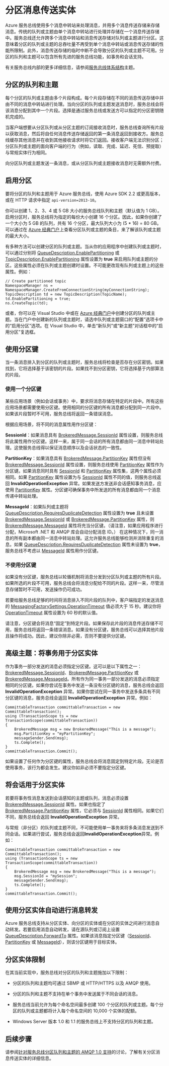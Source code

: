 <properties 
   pageTitle="分区消息传送实体 | Azure"
   description="介绍如何使用多个消息中转站对消息传递实体进行分区。"
   services="service-bus"
   documentationCenter="na"
   authors="sethmanheim"
   manager="timlt"
   editor="tysonn" /> 
<tags 
   ms.service="service-bus"
   ms.date="12/28/2015"
   wacn.date="02/26/2016" />

# 分区消息传送实体

Azure 服务总线使用多个消息中转站来处理消息，并用多个消息传送存储来存储消息。传统的队列或主题由单个消息中转站进行处理并存储在一个消息传送存储中。服务总线还允许跨多个消息中转站和消息传送存储对队列或主题进行分区。这意味着分区的队列或主题的总吞吐量不再受到单个消息中转站或消息传送存储的性能所限制。此外，消息传送存储的临时中断不会导致分区的队列或主题不可用。分区的队列和主题可以包含所有先进的服务总线功能，如事务和会话支持。

有关服务总线内部的更多详细信息，请参阅[服务总线体系结构][]主题。

## 分区的队列和主题

每个分区的队列或主题由多个片段构成。每个片段存储在不同的消息传送存储中并由不同的消息中转站进行处理。当向分区的队列或主题发送消息时，服务总线会将该消息分配到其中一个片段。选择是通过服务总线或发送方可以指定的分区密钥随机完成的。

当客户端想要从分区队列或从分区主题的订阅接收消息时，服务总线查询所有片段以获取消息，然后将自任何消息传送存储返回的第一条消息返回到接收方。服务总线缓存其他消息并在收到其他接收请求时将它们返回。接收客户端无法识别分区；分区队列或主题的面向客户端的行为（例如，读取、完成、延迟、死信、预提取）与常规实体行为相同。

向分区队列或主题发送一条消息，或从分区队列或主题接收消息时无需额外付费。

## 启用分区

要将分区的队列和主题用于 Azure 服务总线，使用 Azure SDK 2.2 或更高版本，或在 HTTP 请求中指定 `api-version=2013-10`。

你可以创建 1、2、3、4 或 5 GB 大小的服务总线队列和主题（默认值为 1 GB）。启用分区时，服务总线将为指定的每份大小创建 16 个分区。因此，如果你创建了一个大小为 5 GB 的队列，共有 16 个分区，最大队列大小为 (5 * 16) = 80 GB。可以通过在 [Azure 经典门户][]上查看分区队列或主题的条目，来了解该队列或主题的最大大小。

有多种方法可以创建分区的队列或主题。当从你的应用程序中创建队列或主题时，可以通过分别将 [QueueDescription.EnablePartitioning][] 或 [TopicDescription.EnablePartitioning][] 属性设置为 **true** 来启用队列或主题的分区。这些属性必须在队列或主题创建时设置。不可能更改现有队列或主题上的这些属性。例如：

```
// Create partitioned topic
NamespaceManager ns = NamespaceManager.CreateFromConnectionString(myConnectionString);
TopicDescription td = new TopicDescription(TopicName);
td.EnablePartitioning = true;
ns.CreateTopic(td);
```

或者，你可以在 Visual Studio 中或在 [Azure 经典门户][]中创建分区的队列或主题。当在门户中创建新的队列或主题时，请选中队列或主题窗口的“配置”选项卡中的“启用分区”选项。在 Visual Studio 中，单击“新队列”或“新主题”对话框中的“启用分区”复选框。

## 使用分区键

当一条消息排入到分区的队列或主题时，服务总线将检查是否存在分区密钥。如果找到，它将选择基于该密钥的片段。如果找不到分区密钥，它将选择基于内部算法的片段。

### 使用一个分区键

某些应用场景（例如会话或事务）中，要求将消息存储在特定的片段中。所有这些应用场景都需要使用分区键。使用相同的分区键的所有消息都分配到同一片段中。如果该片段暂时不可用，服务总线将返回一条错误消息。

根据应用场景，将不同的消息属性用作分区键：

**SessionId**：如果消息具有 [BrokeredMessage.SessionId][] 属性设置，则服务总线将此属性用作分区键。这样一来，属于同一会话的所有消息都由同一消息中转站处理。这使服务总线得以保证消息顺序以及会话状态的一致性。

**PartitionKey**：如果消息具有 [BrokeredMessage.PartitionKey][] 属性但没有 [BrokeredMessage.SessionId][] 属性设置，则服务总线使用 [PartitionKey][] 属性作为分区键。如果消息同时具有 [SessionId][] 和 [PartitionKey][] 属性集，这两个属性必须相同。如果 [PartitionKey][] 属性设置为与 [SessionId][] 属性不同的值，则服务总线返回 **InvalidOperationException** 异常。如果发送方发送非会话感知事务消息，应使用 [PartitionKey][] 属性。分区键可确保事务中所发送的所有消息都由同一个消息传递中转站处理。

**MessageId**：如果队列或主题将 [QueueDescription.RequiresDuplicateDetection][] 属性设置为 **true** 且未设置 [BrokeredMessage.SessionId][] 或 [BrokeredMessage.PartitionKey][] 属性，则 [BrokeredMessage.MessageId][] 属性将充当分区键。（请注意，如果应用程序进行分配，Microsoft .NET 和 AMQP 库会自动分配消息 ID。） 在这种情况下，同一消息的所有副本都由同一消息中转站处理。这允许服务总线能够检测并消除重复的消息。如果 [QueueDescription.RequiresDuplicateDetection][] 属性未设置为 **true**，服务总线不考虑以 [MessageId][] 属性用作分区键。

### 不使用分区键

如果没有分区键，服务总线以轮循机制将消息分发到分区队列或主题的所有片段。如果所选的片段不可用，服务总线会将消息分配给不同的片段。这样一来，尽管消息存储暂时不可用，发送操作仍可成功。

若要给服务总线足够的时间将消息排入不同片段的队列中，客户端指定的发送消息的 [MessagingFactorySettings.OperationTimeout][] 值必须大于 15 秒。建议你将 [OperationTimeout][] 属性设置为 60 秒的默认值。

请注意，分区键会将消息“固定”到特定片段。如果保存此片段的消息传送存储不可用，服务总线将返回一条错误消息。如果没有分区键，服务总线可以选择其他片段且操作将成功。因此，建议你除非必需，否则不要提供分区键。

## 高级主题：将事务用于分区实体

作为事务一部分发送的消息必须指定分区键。这可以是以下属性之一：[BrokeredMessage.SessionId][]、[BrokeredMessage.PartitionKey][] 或 [BrokeredMessage.MessageId][]。所有作为同一事务一部分发送的消息必须指定相同的分区键。如果你尝试在事务中发送一条没有分区键的消息，服务总线会返回 **InvalidOperationException** 异常。如果你尝试在同一事务中发送多条具有不同分区键的消息，服务总线会返回 **InvalidOperationException** 异常。例如：

```
CommittableTransaction committableTransaction = new CommittableTransaction();
using (TransactionScope ts = new TransactionScope(committableTransaction))
{
    BrokeredMessage msg = new BrokeredMessage("This is a message");
    msg.PartitionKey = "myPartitionKey";
    messageSender.Send(msg); 
    ts.Complete();
}
committableTransaction.Commit();
```

如果设置了任何作为分区键的属性，服务总线会将消息固定到特定片段。无论是否使用事务，该行为都会发生。建议你如非必须不要指定分区键。

## 将会话用于分区实体

若要将事务性消息发送到会话感知的主题或队列，消息必须设置 [BrokeredMessage.SessionId][] 属性。如果也指定了 [BrokeredMessage.PartitionKey][] 属性，它必须与 [SessionId][] 属性相同。如果它们不同，服务总线会返回 **InvalidOperationException** 异常。

与常规（非分区）的队列或主题不同，不可能使用单一事务来将多条消息发送到不同会话。如果进行尝试，服务总线会返回**InvalidOperationException**异常。例如：

```
CommittableTransaction committableTransaction = new CommittableTransaction();
using (TransactionScope ts = new TransactionScope(committableTransaction))
{
    BrokeredMessage msg = new BrokeredMessage("This is a message");
    msg.SessionId = "mySession";
    messageSender.Send(msg); 
    ts.Complete();
}
committableTransaction.Commit();
```

## 使用分区实体自动进行消息转发

Azure 服务总线支持从分区实体、向分区的实体或在分区的实体之间进行消息自动转发。若要启用消息自动转发，请在源队列或订阅上设置 [QueueDescription.ForwardTo][] 属性。如果该消息指定分区键（[SessionId][]、[PartitionKey][] 或 [MessageId][]），则该分区键用于目标实体。

## 分区实体限制

在其当前实现中，服务总线对分区的队列和主题施加以下限制：

-   分区的队列和主题均可通过 SBMP 或 HTTP/HTTPS 以及 AMQP 使用。

-   分区的队列和主题不支持在单个事务中发送属于不同会话的消息。

-   服务总线当前允许为每个命名空间最多创建 100 个分区的队列或主题。每个分区的队列或主题都将计入每个命名空间的 10,000 个实体的配额。

-   Windows Server 版本 1.0 和 1.1 的服务总线上不支持分区的队列和主题。

## 后续步骤

请参阅[针对服务总线分区队列和主题的 AMQP 1.0 支持][]的讨论，了解有关分区消息传送实体的详细信息。

  [服务总线体系结构]: /documentation/articles/service-bus-architecture
  [Azure 经典门户]: http://manage.windowsazure.cn
  [QueueDescription.EnablePartitioning]: https://msdn.microsoft.com/zh-cn/library/azure/microsoft.servicebus.messaging.queuedescription.enablepartitioning.aspx
  [TopicDescription.EnablePartitioning]: https://msdn.microsoft.com/zh-cn/library/azure/microsoft.servicebus.messaging.topicdescription.enablepartitioning.aspx
  [BrokeredMessage.SessionId]: https://msdn.microsoft.com/zh-cn/library/azure/microsoft.servicebus.messaging.brokeredmessage.sessionid.aspx
  [BrokeredMessage.PartitionKey]: https://msdn.microsoft.com/zh-cn/library/azure/microsoft.servicebus.messaging.brokeredmessage.partitionkey.aspx
  [SessionId]: https://msdn.microsoft.com/zh-cn/library/azure/microsoft.servicebus.messaging.brokeredmessage.sessionid.aspx
  [PartitionKey]: https://msdn.microsoft.com/zh-cn/library/azure/microsoft.servicebus.messaging.brokeredmessage.partitionkey.aspx
  [QueueDescription.RequiresDuplicateDetection]: https://msdn.microsoft.com/zh-cn/library/azure/microsoft.servicebus.messaging.queuedescription.requiresduplicatedetection.aspx
  [BrokeredMessage.MessageId]: https://msdn.microsoft.com/zh-cn/library/azure/microsoft.servicebus.messaging.brokeredmessage.messageid.aspx
  [MessageId]: https://msdn.microsoft.com/zh-cn/library/azure/microsoft.servicebus.messaging.brokeredmessage.messageid.aspx
  [QueueDescription.RequiresDuplicateDetection]: https://msdn.microsoft.com/zh-cn/library/azure/microsoft.servicebus.messaging.queuedescription.requiresduplicatedetection.aspx
  [MessagingFactorySettings.OperationTimeout]: https://msdn.microsoft.com/zh-cn/library/azure/microsoft.servicebus.messaging.messagingfactorysettings.operationtimeout.aspx
  [OperationTimeout]: https://msdn.microsoft.com/zh-cn/library/azure/microsoft.servicebus.messaging.messagingfactorysettings.operationtimeout.aspx
  [QueueDescription.ForwardTo]: https://msdn.microsoft.com/zh-cn/library/azure/microsoft.servicebus.messaging.queuedescription.forwardto.aspx
  [针对服务总线分区队列和主题的 AMQP 1.0 支持]: /documentation/articles/service-bus-partitioned-queues-and-topics-amqp-overview

<!---HONumber=Mooncake_0215_2016-->